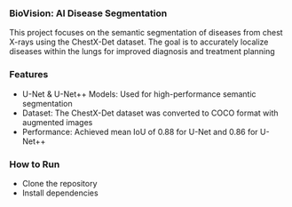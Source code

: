 ### BioVision: AI Disease Segmentation

This project focuses on the semantic segmentation of diseases from chest X-rays using the ChestX-Det dataset. The goal is to accurately localize diseases within the lungs for improved diagnosis and treatment planning

### Features
- U-Net & U-Net++ Models: Used for high-performance semantic segmentation
- Dataset: The ChestX-Det dataset was converted to COCO format with augmented images
- Performance: Achieved mean IoU of 0.88 for U-Net and 0.86 for U-Net++

### How to Run
- Clone the repository
- Install dependencies


